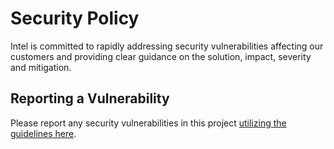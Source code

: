 # Security Policy

Intel is committed to rapidly addressing security vulnerabilities affecting our customers and providing clear guidance on the solution, impact, severity and mitigation.

## Reporting a Vulnerability

Please report any security vulnerabilities in this project [utilizing the guidelines here](https://www.intel.com/content/www/us/en/security-center/vulnerability-handling-guidelines.html).
